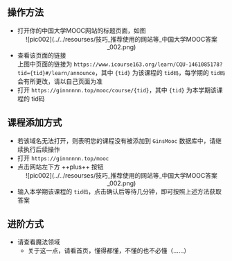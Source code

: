 ## 操作方法  
- 打开你的中国大学MOOC网站的标题页面，如图  
    <center>![pic002](../../resourses/技巧_推荐使用的网站等_中国大学MOOC答案_002.png)</center>  
- 查看该页面的链接  
    上图中页面的链接为 `https://www.icourse163.org/learn/CQU-1461085178?tid={tid}#/learn/announce`，其中 `{tid}` 为该课程的 `tid码`，每学期的 `tid码` 会有所更改，请以自己页面为准  
- 打开 `https://ginnnnnn.top/mooc/course/{tid}`，其中 `{tid}` 为本学期该课程的 tid码  

## 课程添加方式  
- 若该域名无法打开，则表明您的课程没有被添加到 `GinsMooc` 数据库中，请继续执行后续操作  
- 打开 `https://ginnnnnn.top/mooc`  
- 点击网站左下方 ++plus++ 按钮  
    <center>![pic002](../../resourses/技巧_推荐使用的网站等_中国大学MOOC答案_002.png)</center>  
- 输入本学期该课程的 `tid码`，点击确认后等待几分钟，即可按照上述方法获取答案  

## 进阶方式  
- 请查看魔法领域  
    - 关于这一点，请看首页，懂得都懂，不懂的也不必懂（……）  